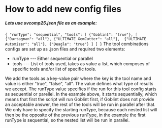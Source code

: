 # How to add new config files

##### Lets use svcomp25.json file as an example:
`
{
    "runType": "sequential",
    "tools": [
        {"Goblint": "true"},
        [
            {"Dartagnan": "all"},
            {"ULTIMATE GemCutter": "all"}, 
            {"ULTIMATE Automizer": "all"},
            {"Deagle": "true"}
        ]
    ]
}
`
The tool combinations configs are set up as .json files and required two elements:
- runType --- Either sequential or parallel
- tools --- List of tools used, takes as value a list, which composes of specific tools and/or list of specific tools.

We add the tools as a key-value pair where the key is the tool name and value is either "true", "false", "all". The value defines what type of results we accept. The runType value specifies if the run for this tool config starts as sequential or parellel. In the example above, it starts sequentially, which means that first the script will run Goblint first, if Goblint does not provide an acceptable answer, the rest of the tools will be run in parallel after that. We only have to specify the starting runType, because each nested list will then be the opposite of the previous runType, in the example the first runType is sequential, so the nested list will be run in parallel.
